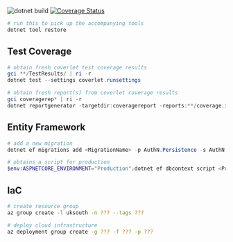 ![dotnet build](https://github.com/ne1410s/AuthN/actions/workflows/dotnet.yml/badge.svg)
[![Coverage Status](https://coveralls.io/repos/github/ne1410s/AuthN/badge.svg?branch=master)](https://coveralls.io/github/ne1410s/AuthN?branch=master)

```powershell
# run this to pick up the accompanying tools
dotnet tool restore
```

## Test Coverage
```powershell
# obtain fresh coverlet test coverage results
gci **/TestResults/ | ri -r
dotnet test --settings coverlet.runsettings

# obtain fresh report(s) from coverlet coverage results
gci coveragerep* | ri -r
dotnet reportgenerator -targetdir:coveragereport -reports:**/coverage.info -reporttypes:"html;lcov" 
```

## Entity Framework
```powershell
# add a new migration
dotnet ef migrations add <MigrationName> -p AuthN.Persistence -s AuthN.Api

# obtains a script for production
$env:ASPNETCORE_ENVIRONMENT="Production";dotnet ef dbcontext script <PrevMigration> -p AuthN.Persistence -s AuthN.Api
```

## IaC
```bash
# create resource group
az group create -l uksouth -n ??? --tags ???

# deploy cloud infrastructure
az deployment group create -g ??? -f ??? -p ???
```
